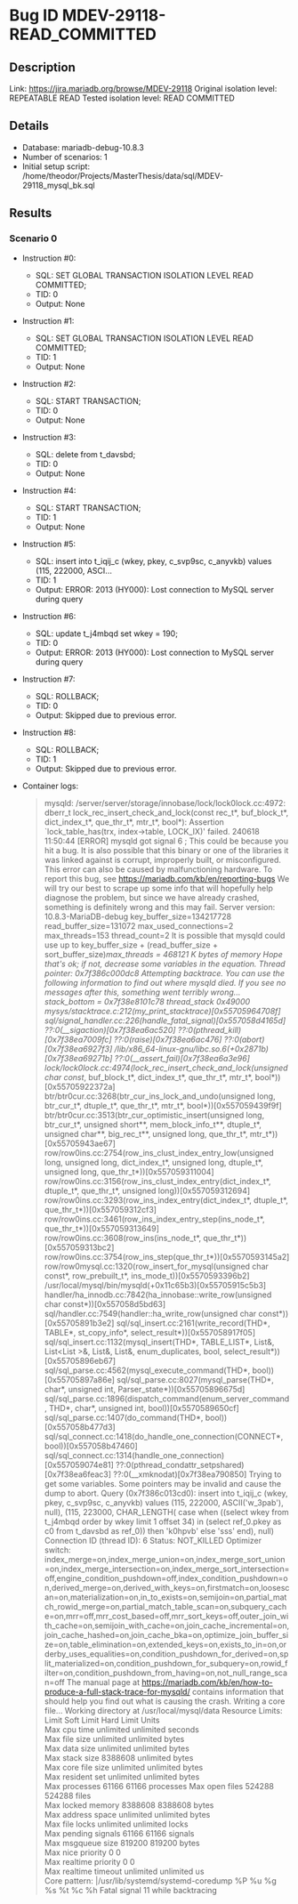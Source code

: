 # Bug ID MDEV-29118-READ_COMMITTED

## Description

Link:                     https://jira.mariadb.org/browse/MDEV-29118
Original isolation level: REPEATABLE READ
Tested isolation level:   READ COMMITTED


## Details
 * Database: mariadb-debug-10.8.3
 * Number of scenarios: 1
 * Initial setup script: /home/theodor/Projects/MasterThesis/data/sql/MDEV-29118_mysql_bk.sql

## Results
### Scenario 0
 * Instruction #0:
     - SQL:  SET GLOBAL TRANSACTION ISOLATION LEVEL READ COMMITTED;
     - TID: 0
     - Output: None
 * Instruction #1:
     - SQL:  SET GLOBAL TRANSACTION ISOLATION LEVEL READ COMMITTED;
     - TID: 1
     - Output: None
 * Instruction #2:
     - SQL:  START TRANSACTION;
     - TID: 0
     - Output: None
 * Instruction #3:
     - SQL:  delete from t_davsbd;
     - TID: 0
     - Output: None
 * Instruction #4:
     - SQL:  START TRANSACTION;
     - TID: 1
     - Output: None
 * Instruction #5:
     - SQL:  insert into t_iqij_c (wkey, pkey, c_svp9sc, c_anyvkb) values (115, 222000, ASCI...
     - TID: 1
     - Output: ERROR: 2013 (HY000): Lost connection to MySQL server during query
 * Instruction #6:
     - SQL:  update t_j4mbqd set wkey = 190;
     - TID: 0
     - Output: ERROR: 2013 (HY000): Lost connection to MySQL server during query
 * Instruction #7:
     - SQL:  ROLLBACK;
     - TID: 0
     - Output: Skipped due to previous error.
 * Instruction #8:
     - SQL:  ROLLBACK;
     - TID: 1
     - Output: Skipped due to previous error.

 * Container logs:
   > mysqld: /server/server/storage/innobase/lock/lock0lock.cc:4972: dberr_t lock_rec_insert_check_and_lock(const rec_t*, buf_block_t*, dict_index_t*, que_thr_t*, mtr_t*, bool*): Assertion `lock_table_has(trx, index->table, LOCK_IX)' failed.
   > 240618 11:50:44 [ERROR] mysqld got signal 6 ;
   > This could be because you hit a bug. It is also possible that this binary
   > or one of the libraries it was linked against is corrupt, improperly built,
   > or misconfigured. This error can also be caused by malfunctioning hardware.
   > To report this bug, see https://mariadb.com/kb/en/reporting-bugs
   > We will try our best to scrape up some info that will hopefully help
   > diagnose the problem, but since we have already crashed, 
   > something is definitely wrong and this may fail.
   > Server version: 10.8.3-MariaDB-debug
   > key_buffer_size=134217728
   > read_buffer_size=131072
   > max_used_connections=2
   > max_threads=153
   > thread_count=2
   > It is possible that mysqld could use up to 
   > key_buffer_size + (read_buffer_size + sort_buffer_size)*max_threads = 468121 K  bytes of memory
   > Hope that's ok; if not, decrease some variables in the equation.
   > Thread pointer: 0x7f386c000dc8
   > Attempting backtrace. You can use the following information to find out
   > where mysqld died. If you see no messages after this, something went
   > terribly wrong...
   > stack_bottom = 0x7f38e8101c78 thread_stack 0x49000
   > mysys/stacktrace.c:212(my_print_stacktrace)[0x55705964708f]
   > sql/signal_handler.cc:226(handle_fatal_signal)[0x557058d4165d]
   > ??:0(__sigaction)[0x7f38ea6ac520]
   > ??:0(pthread_kill)[0x7f38ea7009fc]
   > ??:0(raise)[0x7f38ea6ac476]
   > ??:0(abort)[0x7f38ea6927f3]
   > /lib/x86_64-linux-gnu/libc.so.6(+0x2871b)[0x7f38ea69271b]
   > ??:0(__assert_fail)[0x7f38ea6a3e96]
   > lock/lock0lock.cc:4974(lock_rec_insert_check_and_lock(unsigned char const*, buf_block_t*, dict_index_t*, que_thr_t*, mtr_t*, bool*))[0x55705922372a]
   > btr/btr0cur.cc:3268(btr_cur_ins_lock_and_undo(unsigned long, btr_cur_t*, dtuple_t*, que_thr_t*, mtr_t*, bool*))[0x557059439f9f]
   > btr/btr0cur.cc:3513(btr_cur_optimistic_insert(unsigned long, btr_cur_t*, unsigned short**, mem_block_info_t**, dtuple_t*, unsigned char**, big_rec_t**, unsigned long, que_thr_t*, mtr_t*))[0x55705943ae67]
   > row/row0ins.cc:2754(row_ins_clust_index_entry_low(unsigned long, unsigned long, dict_index_t*, unsigned long, dtuple_t*, unsigned long, que_thr_t*))[0x557059311004]
   > row/row0ins.cc:3156(row_ins_clust_index_entry(dict_index_t*, dtuple_t*, que_thr_t*, unsigned long))[0x557059312694]
   > row/row0ins.cc:3293(row_ins_index_entry(dict_index_t*, dtuple_t*, que_thr_t*))[0x557059312cf3]
   > row/row0ins.cc:3461(row_ins_index_entry_step(ins_node_t*, que_thr_t*))[0x557059313649]
   > row/row0ins.cc:3608(row_ins(ins_node_t*, que_thr_t*))[0x557059313bc2]
   > row/row0ins.cc:3754(row_ins_step(que_thr_t*))[0x5570593145a2]
   > row/row0mysql.cc:1320(row_insert_for_mysql(unsigned char const*, row_prebuilt_t*, ins_mode_t))[0x5570593396b2]
   > /usr/local/mysql/bin/mysqld(+0x11c65b3)[0x55705915c5b3]
   > handler/ha_innodb.cc:7842(ha_innobase::write_row(unsigned char const*))[0x557058d5bd63]
   > sql/handler.cc:7549(handler::ha_write_row(unsigned char const*))[0x55705891b3e2]
   > sql/sql_insert.cc:2161(write_record(THD*, TABLE*, st_copy_info*, select_result*))[0x557058917f05]
   > sql/sql_insert.cc:1132(mysql_insert(THD*, TABLE_LIST*, List<Item>&, List<List<Item> >&, List<Item>&, List<Item>&, enum_duplicates, bool, select_result*))[0x55705896eb67]
   > sql/sql_parse.cc:4562(mysql_execute_command(THD*, bool))[0x55705897a86e]
   > sql/sql_parse.cc:8027(mysql_parse(THD*, char*, unsigned int, Parser_state*))[0x55705896675d]
   > sql/sql_parse.cc:1896(dispatch_command(enum_server_command, THD*, char*, unsigned int, bool))[0x5570589650cf]
   > sql/sql_parse.cc:1407(do_command(THD*, bool))[0x557058b477d3]
   > sql/sql_connect.cc:1418(do_handle_one_connection(CONNECT*, bool))[0x557058b47460]
   > sql/sql_connect.cc:1314(handle_one_connection)[0x557059074e81]
   > ??:0(pthread_condattr_setpshared)[0x7f38ea6feac3]
   > ??:0(__xmknodat)[0x7f38ea790850]
   > Trying to get some variables.
   > Some pointers may be invalid and cause the dump to abort.
   > Query (0x7f386c013cd0): insert into t_iqij_c (wkey, pkey, c_svp9sc, c_anyvkb) values (115, 222000, ASCII('w_3pab'), null), (115, 223000, CHAR_LENGTH( case when ((select wkey from t_j4mbqd order by wkey limit 1 offset 34) in (select ref_0.pkey as c0 from t_davsbd as ref_0)) then 'k0hpvb' else 'sss' end), null)
   > Connection ID (thread ID): 6
   > Status: NOT_KILLED
   > Optimizer switch: index_merge=on,index_merge_union=on,index_merge_sort_union=on,index_merge_intersection=on,index_merge_sort_intersection=off,engine_condition_pushdown=off,index_condition_pushdown=on,derived_merge=on,derived_with_keys=on,firstmatch=on,loosescan=on,materialization=on,in_to_exists=on,semijoin=on,partial_match_rowid_merge=on,partial_match_table_scan=on,subquery_cache=on,mrr=off,mrr_cost_based=off,mrr_sort_keys=off,outer_join_with_cache=on,semijoin_with_cache=on,join_cache_incremental=on,join_cache_hashed=on,join_cache_bka=on,optimize_join_buffer_size=on,table_elimination=on,extended_keys=on,exists_to_in=on,orderby_uses_equalities=on,condition_pushdown_for_derived=on,split_materialized=on,condition_pushdown_for_subquery=on,rowid_filter=on,condition_pushdown_from_having=on,not_null_range_scan=off
   > The manual page at https://mariadb.com/kb/en/how-to-produce-a-full-stack-trace-for-mysqld/ contains
   > information that should help you find out what is causing the crash.
   > Writing a core file...
   > Working directory at /usr/local/mysql/data
   > Resource Limits:
   > Limit                     Soft Limit           Hard Limit           Units     
   > Max cpu time              unlimited            unlimited            seconds   
   > Max file size             unlimited            unlimited            bytes     
   > Max data size             unlimited            unlimited            bytes     
   > Max stack size            8388608              unlimited            bytes     
   > Max core file size        unlimited            unlimited            bytes     
   > Max resident set          unlimited            unlimited            bytes     
   > Max processes             61166                61166                processes 
   > Max open files            524288               524288               files     
   > Max locked memory         8388608              8388608              bytes     
   > Max address space         unlimited            unlimited            bytes     
   > Max file locks            unlimited            unlimited            locks     
   > Max pending signals       61166                61166                signals   
   > Max msgqueue size         819200               819200               bytes     
   > Max nice priority         0                    0                    
   > Max realtime priority     0                    0                    
   > Max realtime timeout      unlimited            unlimited            us        
   > Core pattern: |/usr/lib/systemd/systemd-coredump %P %u %g %s %t %c %h
   > Fatal signal 11 while backtracing

